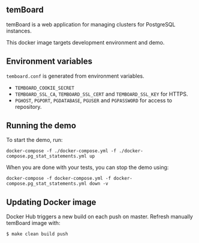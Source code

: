 ## temBoard

temBoard is a web application for managing clusters for PostgreSQL instances.

This docker image targets development environment and demo.

## Environment variables

`temboard.conf` is generated from environment variables.

- `TEMBOARD_COOKIE_SECRET`
- `TEMBOARD_SSL_CA`, `TEMBOARD_SSL_CERT` and `TEMBOARD_SSL_KEY` for HTTPS.
- `PGHOST`, `PGPORT`, `PGDATABASE`, `PGUSER` and `PGPASSWORD` for access to
  repository.

## Running the demo

To start the demo, run:
``` console
docker-compose -f ./docker-compose.yml -f ./docker-compose.pg_stat_statements.yml up
```

When you are done with your tests, you can stop the demo using:
``` console
docker-compose -f docker-compose.yml -f docker-compose.pg_stat_statements.yml down -v
```

## Updating Docker image

Docker Hub triggers a new build on each push on master. Refresh manually
temBoard image with:

``` console
$ make clean build push
```
